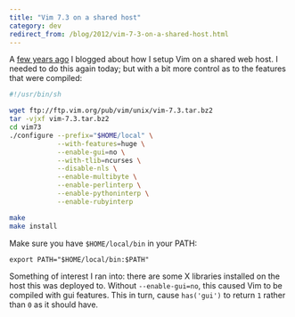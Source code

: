 ```yaml
---
title: "Vim 7.3 on a shared host"
category: dev
redirect_from: /blog/2012/vim-7-3-on-a-shared-host.html
---
```


A [few years ago](/blog/2007/vim-7-on-a-shared-host.html) I blogged about how
I setup Vim on a shared web host. I needed to do this again today; but with a
bit more control as to the features that were compiled:

```sh
#!/usr/bin/sh

wget ftp://ftp.vim.org/pub/vim/unix/vim-7.3.tar.bz2
tar -vjxf vim-7.3.tar.bz2
cd vim73
./configure --prefix="$HOME/local" \
            --with-features=huge \
            --enable-gui=no \
            --with-tlib=ncurses \
            --disable-nls \
            --enable-multibyte \
            --enable-perlinterp \
            --enable-pythoninterp \
            --enable-rubyinterp

make
make install
```

Make sure you have `$HOME/local/bin` in your PATH:

    export PATH="$HOME/local/bin:$PATH"

Something of interest I ran into: there are some X libraries installed on the
host this was deployed to. Without `--enable-gui=no`, this caused Vim to be
compiled with gui features. This in turn, cause `has('gui')` to return `1`
rather than `0` as it should have.
